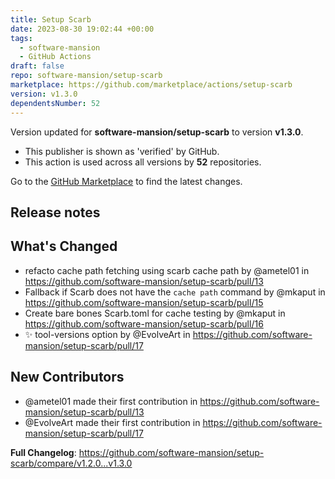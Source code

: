 ```yaml
---
title: Setup Scarb
date: 2023-08-30 19:02:44 +00:00
tags:
  - software-mansion
  - GitHub Actions
draft: false
repo: software-mansion/setup-scarb
marketplace: https://github.com/marketplace/actions/setup-scarb
version: v1.3.0
dependentsNumber: 52
---
```



Version updated for **software-mansion/setup-scarb** to version **v1.3.0**.
- This publisher is shown as 'verified' by GitHub.
- This action is used across all versions by **52** repositories.

Go to the [GitHub Marketplace](https://github.com/marketplace/actions/setup-scarb) to find the latest changes.

## Release notes

## What's Changed
* refacto cache path fetching using scarb cache path by @ametel01 in https://github.com/software-mansion/setup-scarb/pull/13
* Fallback if Scarb does not have the `cache path` command by @mkaput in https://github.com/software-mansion/setup-scarb/pull/15
* Create bare bones Scarb.toml for cache testing by @mkaput in https://github.com/software-mansion/setup-scarb/pull/16
* ✨ tool-versions option by @EvolveArt in https://github.com/software-mansion/setup-scarb/pull/17

## New Contributors
* @ametel01 made their first contribution in https://github.com/software-mansion/setup-scarb/pull/13
* @EvolveArt made their first contribution in https://github.com/software-mansion/setup-scarb/pull/17

**Full Changelog**: https://github.com/software-mansion/setup-scarb/compare/v1.2.0...v1.3.0
